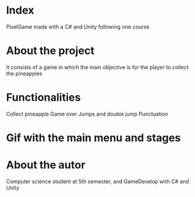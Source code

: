 # Index
PixelGame made with a C# and Unity following one course

# About the project
It consists of a game in which the main objective is for the player to collect the pineapples

# Functionalities
Collect pineapple
Game over
Jumps and double jump
Punctuation

# Gif with the main menu and stages



# About the autor

Computer science student at 5th semester, and GameDevelop with C# and Unity
